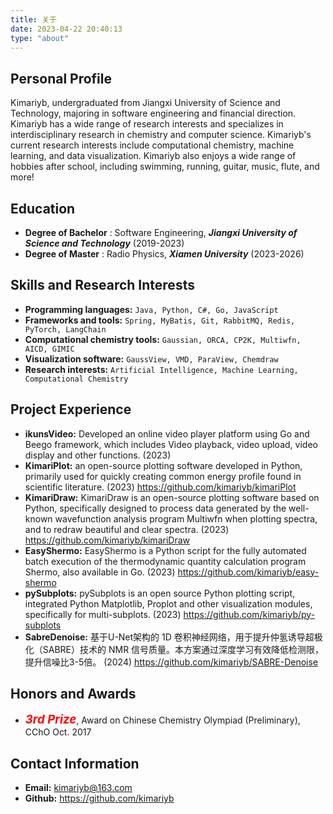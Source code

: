 ```yaml
---
title: 关于
date: 2023-04-22 20:40:13
type: "about"
---
```


## Personal Profile

Kimariyb, undergraduated from Jiangxi University of Science and Technology, majoring in software engineering and financial direction. Kimariyb has a wide range of research interests and specializes in interdisciplinary research in chemistry and computer science. Kimariyb's current research interests include computational chemistry, machine learning, and data visualization. Kimariyb also enjoys a wide range of hobbies after school, including swimming, running, guitar, music, flute, and more!

## Education

- **Degree of Bachelor** : Software Engineering, ***Jiangxi University of Science and Technology*** (2019-2023)
- **Degree of Master** : Radio Physics, ***Xiamen University*** (2023-2026)

## Skills and Research Interests

- **Programming languages:** `Java, Python, C#, Go, JavaScript`
- **Frameworks and tools:** `Spring, MyBatis, Git, RabbitMQ, Redis, PyTorch, LangChain`
- **Computational chemistry tools:** `Gaussian, ORCA, CP2K, Multiwfn, AICD, GIMIC`
- **Visualization software:** `GaussView, VMD, ParaView, Chemdraw` 
- **Research interests:** `Artificial Intelligence, Machine Learning, Computational Chemistry`

## Project Experience

- **ikunsVideo:** Developed an online video player platform using Go and Beego framework, which includes Video playback, video upload, video display and other functions. (2023)
- **KimariPlot:** an open-source plotting software developed in Python, primarily used for quickly creating common energy profile found in scientific literature. (2023) <a>https://github.com/kimariyb/kimariPlot</a>
- **KimariDraw:** KimariDraw is an open-source plotting software based on Python, specifically designed to process data generated by the well-known wavefunction analysis program Multiwfn when plotting spectra, and to redraw beautiful and clear spectra. (2023) <a>https://github.com/kimariyb/kimariDraw</a>
- **EasyShermo:** EasyShermo is a Python script for the fully automated batch execution of the thermodynamic quantity calculation program Shermo, also available in Go. (2023) <a>https://github.com/kimariyb/easy-shermo</a>
- **pySubplots:** pySubplots is an open source Python plotting script, integrated Python Matplotlib, Proplot and other visualization modules, specifically for multi-subplots. (2023) <a>https://github.com/kimariyb/py-subplots</a>
- **SabreDenoise:** 基于U-Net架构的 1D 卷积神经网络，用于提升仲氢诱导超极化（SABRE）技术的 NMR 信号质量。本方案通过深度学习有效降低检测限，提升信噪比3-5倍。 (2024) <a>https://github.com/kimariyb/SABRE-Denoise</a>


## Honors and Awards

- *<strong style="color:red; font-size:14pt">3rd Prize</strong>*, Award on Chinese Chemistry Olympiad (Preliminary), CChO Oct. 2017


## Contact Information

- **Email:** kimariyb@163.com
- **Github:** https://github.com/kimariyb